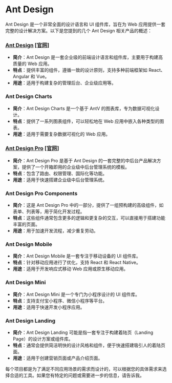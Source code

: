 # Ant Design

Ant Design 是一个非常全面的设计语言和 UI 组件库，旨在为 Web 应用提供一套完整的设计解决方案。以下是您提到的几个 Ant Design 相关产品的概述：

### [Ant Design](./Ant%20Design.md) <rt>[[官网]](https://ant-design.antgroup.com/index-cn)</rt>

- **简介**：Ant Design 是一套企业级的前端设计语言和组件库，主要用于构建高质量的 Web 应用。
- **特点**：提供丰富的组件，遵循一致的设计原则，支持多种前端框架如 React、Angular 和 Vue。
- **用途**：适用于构建复杂的管理后台、企业级应用等。

### Ant Design Charts

- **简介**：Ant Design Charts 是一个基于 AntV 的图表库，专为数据可视化设计。
- **特点**：提供了一系列图表组件，可以轻松地在 Web 应用中嵌入各种类型的图表。
- **用途**：适用于需要复杂数据可视化的 Web 应用。

### [Ant Design Pro](./Ant%20Design%20Pro.md) <rt>[[官网]](https://pro.ant.design/zh-CN/)</rt>

- **简介**：Ant Design Pro 是基于 Ant Design 的一套完整的中后台产品解决方案，提供了一个开箱即用的企业级中后台管理系统的模板。
- **特点**：包含了路由、权限管理、国际化等功能。
- **用途**：适用于快速搭建企业级中后台管理系统。

### Ant Design Pro Components

- **简介**：这是 Ant Design Pro 中的一部分，提供了一组预构建的高级组件，如表单、列表等，用于简化开发过程。
- **特点**：这些组件通常包含更多的逻辑和更复杂的交互，可以直接用于搭建功能丰富的页面。
- **用途**：用于加速开发流程，减少重复劳动。

### Ant Design Mobile

- **简介**：Ant Design Mobile 是一套专注于移动设备的 UI 组件库。
- **特点**：针对移动应用进行了优化，支持 React 和 React Native。
- **用途**：适用于开发响应式移动 Web 应用或原生移动应用。

### Ant Design Mini

- **简介**：Ant Design Mini 是一个专门为小程序设计的 UI 组件库。
- **特点**：支持支付宝小程序、微信小程序等平台。
- **用途**：适用于快速开发小程序应用。

### Ant Design Landing

- **简介**：Ant Design Landing 可能是指一套专注于构建着陆页（Landing Page）的设计方案或组件库。
- **特点**：通常会提供简洁明快的设计风格和组件，便于快速搭建吸引人的着陆页面。
- **用途**：适用于创建营销页面或产品介绍页面。

每个项目都是为了满足不同应用场景的需求而设计的，可以根据您的具体需求来选择合适的工具。如果您有特定的问题或需要进一步的信息，请告诉我。
